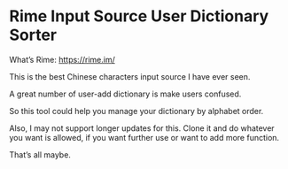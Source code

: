 # Rime Input Source User Dictionary Sorter

What’s Rime: https://rime.im/

This is the best Chinese characters input source I have ever seen.

A great number of user-add dictionary is make users confused. 

So this tool could help you manage your dictionary by alphabet order.

Also, I may not support longer updates for this. Clone it and do whatever you want is allowed, if you want further use or want to add more function.

That’s all maybe.